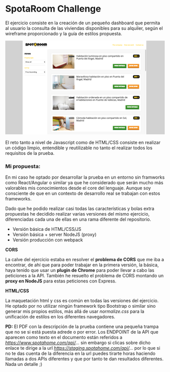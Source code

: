 # SpotaRoom Challenge

El ejercicio consiste en la creación de un pequeño dashboard que permita al usuario la consulta de las viviendas disponibles para su alquiler, según el wireframe proporcionado y la guía de estilos propuesta.

![enter image description here](https://raw.githubusercontent.com/alberto-gomez-munity/spotahome-challenge/master/assets/captura.png)

El reto tanto a nivel de Javascript como de HTML/CSS consiste en realizar un código limpio, entendible y reutilizable no tanto el realizar todos los requisitos de la prueba.

###	Mi propuesta:
En mi caso he optado por desarrollar la prueba en un entorno sin framworks como React/Angular o similar ya que he considerado que serán mucho más valorables mis conocimientos desde el core del lenguaje. Aunque soy consciente de que en un contexto de desarrollo real se trabajan con estos frameworks.

Dado que he podido realizar casi todas las características y bolas extra propuestas he decidido realizar varias versiones del mismo ejercicio, diferenciadas cada una de ellas en una rama diferente del repositorio.

 - Versión básica de HTML/CSS/JS 
 - Versión básica + server NodeJS (proxy)
 - Versión producción con webpack

**CORS** 

La calve del ejercicio estaba en resolver el **problema de CORS** que me iba a encontrar, de ahí que para poder trabajar en la primera versión, la básica, haya tenido que usar un **plugin de Chrome** para poder llevar a cabo las peticiones a la API. También he resuelto el problema de CORS montando un **proxy en NodeJS** para estas peticiones con Express.

**HTML/CSS**

La maquetación html y css es común en todas las versiones del ejercicio.
He optado por no utilizar ningún framework tipo Bootstrap o similar sino generar mis propios estilos, más allá de usar *normalize.css* para la unificación de estilos en los diferentes navegadores.

**PD:** El PDF con la descripción de la prueba contiene una pequeña trampa que no se si está puesta adrede o por error. Los ENDPOINT de la API que aparecen como texto en el documento están referidos a *https://www.spotahome.com/api/...* sin embargo si clicas sobre dicho enlace te dirige a la url *https://staging.spotahome.com/api/...* por lo que si no te das cuenta de la diferencia en la url puedes tirarte horas haciendo llamadas a dos APIs diferentes y que por tanto te dan resultados diferentes.
Nada un detalle ;)